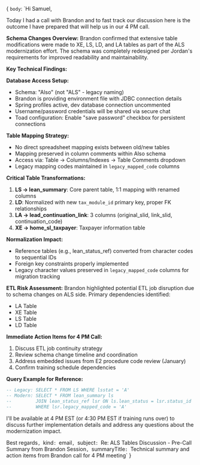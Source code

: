 {
  `body`: `Hi Samuel,

Today I had a call with Brandon and to fast track our discussion here is the outcome I have prepared that will help us in our 4 PM call.

**Schema Changes Overview:**
Brandon confirmed that extensive table modifications were made to XE, LS, LD, and LA tables as part of the ALS modernization effort. The schema was completely redesigned per Jordan's requirements for improved readability and maintainability.

**Key Technical Findings:**

**Database Access Setup:**
- Schema: \"Also\" (not \"ALS\" - legacy naming)
- Brandon is providing environment file with JDBC connection details
- Spring profiles active, dev database connection uncommented
- Username/password credentials will be shared via secure chat
- Toad configuration: Enable \"save password\" checkbox for persistent connections

**Table Mapping Strategy:**
- No direct spreadsheet mapping exists between old/new tables
- Mapping preserved in column comments within Also schema
- Access via: Table → Columns/Indexes → Table Comments dropdown
- Legacy mapping codes maintained in `legacy_mapped_code` columns

**Critical Table Transformations:**
1. **LS → lean_summary**: Core parent table, 1:1 mapping with renamed columns
2. **LD**: Normalized with new `tax_module_id` primary key, proper FK relationships
3. **LA → lead_continuation_link**: 3 columns (original_slid, link_slid, continuation_code)
4. **XE → home_sl_taxpayer**: Taxpayer information table

**Normalization Impact:**
- Reference tables (e.g., lean_status_ref) converted from character codes to sequential IDs
- Foreign key constraints properly implemented
- Legacy character values preserved in `legacy_mapped_code` columns for migration tracking

**ETL Risk Assessment:**
Brandon highlighted potential ETL job disruption due to schema changes on ALS side. Primary dependencies identified:
- LA Table
- XE Table  
- LS Table
- LD Table

**Immediate Action Items for 4 PM Call:**
1. Discuss ETL job continuity strategy
2. Review schema change timeline and coordination
3. Address embedded issues from E2 procedure code review (January)
4. Confirm training schedule dependencies

**Query Example for Reference:**
```sql
-- Legacy: SELECT * FROM LS WHERE lsstat = 'A'
-- Modern: SELECT * FROM lean_summary ls 
--         JOIN lean_status_ref lsr ON ls.lean_status = lsr.status_id 
--         WHERE lsr.legacy_mapped_code = 'A'
```

I'll be available at 4 PM EST (or 4:30 PM EST if training runs over) to discuss further implementation details and address any questions about the modernization impact.

Best regards`,
  `kind`: `email`,
  `subject`: `Re: ALS Tables Discussion - Pre-Call Summary from Brandon Session`,
  `summaryTitle`: `Technical summary and action items from Brandon call for 4 PM meeting`
}

